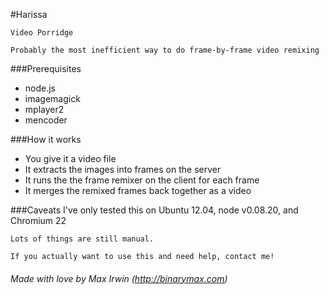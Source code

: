 #Harissa

	Video Porridge

	Probably the most inefficient way to do frame-by-frame video remixing

###Prerequisites
 - node.js
 - imagemagick
 - mplayer2
 - mencoder
  
###How it works

 - You give it a video file
 - It extracts the images into frames on the server
 - It runs the the frame remixer on the client for each frame
 - It merges the remixed frames back together as a video
 
###Caveats
	I've only tested this on Ubuntu 12.04, node v0.08.20, and Chromium 22

	Lots of things are still manual.

	If you actually want to use this and need help, contact me!
	
###### *Made with love by Max Irwin (http://binarymax.com)*